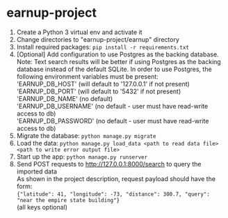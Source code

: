 # earnup-project
1. Create a Python 3 virtual env and activate it
2. Change directories to "earnup-project/earnup" directory
3. Install required packages: `pip install -r requirements.txt`
4. [Optional] Add configuration to use Postgres as the backing database.
<br>Note: Text search results will be better if using Postgres as the backing
database instead of the default SQLite.  In order to use Postgres, the
following environment variables must be present:
    <br>'EARNUP_DB_HOST' (will default to '127.0.0.1' if not present)
    <br>'EARNUP_DB_PORT' (will default to '5432' if not present)
    <br>'EARNUP_DB_NAME' (no default)
    <br>'EARNUP_DB_USERNAME' (no default - user must have read-write access to db)
    <br>'EARNUP_DB_PASSWORD' (no default - user must have read-write access to db)
5. Migrate the database: `python manage.py migrate`
6. Load the data: `python manage.py load_data <path to read data file> <path to write error output file>`
7. Start up the app: `python manage.py runserver`
8. Send POST requests to http://127.0.0.1:8000/search to query the imported data
<br>As shown in the project description, request payload should have the form:
<br>`{"latitude": 41, "longitude": -73, "distance": 300.7, "query": "near the empire state building"}`
<br>(all keys optional)
